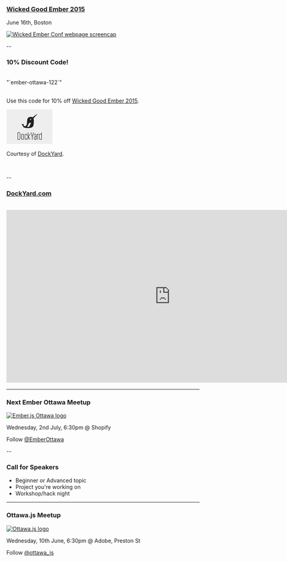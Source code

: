 
### [Wicked Good Ember 2015](http://wickedgoodember.com/)

June 16th, Boston

<!-- <iframe width="854" height="450" src="http://wickedgoodember.com/&output=embed" frameborder="0" allowfullscreen></iframe> -->
<a href="http://wickedgoodember.com/">
	<img src="img/Wicked_Good_Ember_Conf.png" alt="Wicked Ember Conf webpage screencap" width="854" height="460" >
</a>

--

### 10% Discount Code!

<br />
"`ember-ottawa-122`"
<br />
<br />

Use this code for 10% off [Wicked Good Ember 2015](http://wickedgoodember.com/).

<a href="http://dockyard.com/">
	<img src="https://raw.githubusercontent.com/ember-weekly/ember-weekly/master/assets/sponsors/dockyard-logo.png" alt="DockYard Logo">
</a>

Courtesy of [DockYard](http://dockyard.com).

<br />


--

### [DockYard.com](http://dockyard.com/)

<br />

<iframe width="854" height="450" src="http://reefpoints.dockyard.com/2015/03/09/dockyard-is-now-accepting-staff-augmentation-ember-js-contracts.html" frameborder="0" allowfullscreen></iframe>

---

### Next Ember Ottawa Meetup

[![Ember.js Ottawa logo](../../img/ember-ottawa.jpeg)](http://www.meetup.com/Ember-js-Ottawa/)

Wednesday, 2nd July, 6:30pm @ Shopify

Follow [@EmberOttawa](http://www.twitter.com/EmberOttawa)

--

### Call for Speakers

- Beginner or Advanced topic
- Project you're working on
- Workshop/hack night

---

### Ottawa.js Meetup

[![Ottawa.js logo](../../img/ottawajs.png)](http://www.meetup.com/Ottawa-JavaScript/)

Wednesday, 10th June, 6:30pm @ Adobe, Preston St

Follow [@ottawa_js](http://www.twitter.com/ottawa_js)

<!-- --

Check out the [Ottawa Meetup Calendar](http://ottawajs.org/events/)

<small>by [@INFILEXFIL](http://www.twitter.com/INFILEXFIL)</small>


<iframe width="854" height="510" src="http://ottawajs.org/events/" frameborder="0" allowfullscreen></iframe> -->
